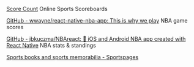 
[Score Count](https://scorecount.com/)
Online Sports Scoreboards

[GitHub - wwayne/react-native-nba-app: This is why we play](https://github.com/wwayne/react-native-nba-app)
NBA game scores

[GitHub - jbkuczma/NBAreact: 🏀 iOS and Android NBA app created with React Native](https://github.com/jbkuczma/NBAreact)
NBA stats & standings

[Sports books and sports memorabilia - Sportspages](https://www.sportspages.com/)
